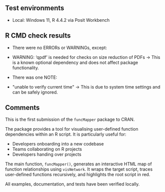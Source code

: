 
## Test environments
* Local: Windows 11, R 4.4.2 via Posit Workbench

## R CMD check results
* There were no ERRORs or WARNINGs, except:

 - WARNING: ‘qpdf’ is needed for checks on size reduction of PDFs
    → This is a known optional dependency and does not affect package functionality.

* There was one NOTE:
 - "unable to verify current time"
    → This is due to system time settings and can be safely ignored.

## Comments
This is the first submission of the `funcMapper` package to CRAN.

The package provides a tool for visualising user-defined function dependencies within an R script. It is particularly useful for:
- Developers onboarding into a new codebase
- Teams collaborating on R projects
- Developers handing over projects

The main function, `funcMapper()`, generates an interactive HTML map of function relationships using `visNetwork`. It wraps the target script, traces user-defined functions recursively, and highlights the root script in red.

All examples, documentation, and tests have been verified locally.
